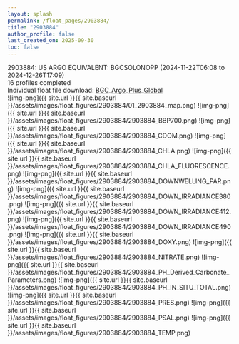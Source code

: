 ```yaml
---
layout: splash
permalink: /float_pages/2903884/
title: "2903884"
author_profile: false
last_created_on: 2025-09-30
toc: false
---
```

 
2903884: US ARGO EQUIVALENT: BGCSOLONOPP (2024-11-22T06:08 to 2024-12-26T17:09)\
16 profiles completed\
Individual float file download: [BGC_Argo_Plus_Global](https://ftp.soest.hawaii.edu/bgc_argo_plus/Individual_Floats/outliers_removed/2903884_Sprof_processed.nc)\
![img-png]({{ site.url }}{{ site.baseurl }}/assets/images/float_figures/2903884/01_2903884_map.png)
![img-png]({{ site.url }}{{ site.baseurl }}/assets/images/float_figures/2903884/2903884_BBP700.png)
![img-png]({{ site.url }}{{ site.baseurl }}/assets/images/float_figures/2903884/2903884_CDOM.png)
![img-png]({{ site.url }}{{ site.baseurl }}/assets/images/float_figures/2903884/2903884_CHLA.png)
![img-png]({{ site.url }}{{ site.baseurl }}/assets/images/float_figures/2903884/2903884_CHLA_FLUORESCENCE.png)
![img-png]({{ site.url }}{{ site.baseurl }}/assets/images/float_figures/2903884/2903884_DOWNWELLING_PAR.png)
![img-png]({{ site.url }}{{ site.baseurl }}/assets/images/float_figures/2903884/2903884_DOWN_IRRADIANCE380.png)
![img-png]({{ site.url }}{{ site.baseurl }}/assets/images/float_figures/2903884/2903884_DOWN_IRRADIANCE412.png)
![img-png]({{ site.url }}{{ site.baseurl }}/assets/images/float_figures/2903884/2903884_DOWN_IRRADIANCE490.png)
![img-png]({{ site.url }}{{ site.baseurl }}/assets/images/float_figures/2903884/2903884_DOXY.png)
![img-png]({{ site.url }}{{ site.baseurl }}/assets/images/float_figures/2903884/2903884_NITRATE.png)
![img-png]({{ site.url }}{{ site.baseurl }}/assets/images/float_figures/2903884/2903884_PH_Derived_Carbonate_Parameters.png)
![img-png]({{ site.url }}{{ site.baseurl }}/assets/images/float_figures/2903884/2903884_PH_IN_SITU_TOTAL.png)
![img-png]({{ site.url }}{{ site.baseurl }}/assets/images/float_figures/2903884/2903884_PRES.png)
![img-png]({{ site.url }}{{ site.baseurl }}/assets/images/float_figures/2903884/2903884_PSAL.png)
![img-png]({{ site.url }}{{ site.baseurl }}/assets/images/float_figures/2903884/2903884_TEMP.png)

